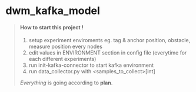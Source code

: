 # dwm_kafka_model
> #### How to start this project !
>
> 1. setup experiment enviroments eg. tag & anchor position, obstacle, measure position every nodes
> 2. edit values in ENVIRONMENT section in config file (everytime for each different experiments)
> 3. run init-kafka-connector to start kafka environment
> 4. run data_collector.py with <samples_to_collect>[int]
>
>  *Everything* is going according to **plan**.